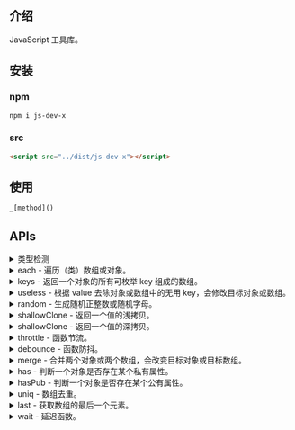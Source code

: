 ## 介绍

JavaScript 工具库。

## 安装

### npm

```
npm i js-dev-x
```

### src

```html
<script src="../dist/js-dev-x"></script>
```

## 使用

```javascript
_[method]()
```

## APIs

<details>

<summary>类型检测</summary>

```js
/**
* 返回给定值的数据类型。
* 
* @param {*} v - 需要判断类型的值
* @returns {string} 给定值的数据类型，结果为全小写字母。
*/
_.getType({}) // output: 'object'

// 一些其它的方法
_.isString()
_.isNumber()
_.isBoolean()
_.isNull()
_.isUndefined()
_.isSymbol()
_.isBigInt()
_.isArray()
_.isArrayLike()
_.isPlainObject()
_.isPromise()
_.isPrimitive()
_.isObject()
_.isDef()
_.isUndef()
```

</details>

<details>

<summary>each - 遍历（类）数组或对象。</summary>

```javascript
/**
 * 遍历（类）数组或对象。
 * 
 * @param {(Array|Object)} target - 要遍历的目标
 * @param {Function} cb - 回调函数，会传递给它 key(index) 和 value，当回调函数的返
 *  回值为 false 时会结束循环。
 */
const o = { foo: 'foo', bar: 'bar', baz: 'baz' }

_.each(o, (value, key) => {
  // ...

  if (key === 'bar') {
    return false 
  }
})

// 倒序遍历的方法
_.eachReverse()
```

</details>

<details>

<summary>keys - 返回一个对象的所有可枚举 key 组成的数组。</summary>

```javascript
/**
 * 返回一个对象的所有可枚举 key 组成的数组。
 * 
 * @param {Object} obj - 对象
 * @returns {Array} 返回一个对象的所有 key 组成的数组
 */
const o = {
  [Symbol('foo')]: 'foo',
  bar: 'bar',
  baz: 'baz'
}

_.keys(o) // output: ['bar', 'baz', Symbol(foo)]
```

</details>

<details>

<summary>useless - 根据 value 去除对象或数组中的无用 key，会修改目标对象或数组。</summary>

```javascript
/**
 * 根据 value 去除对象或数组中的无用 key，会修改目标对象或数组。
 * 
 * @param {(Object|Array)} target - 目标对象或数组
 * @param {Array} options - 如果目标对象或数组的属性值和此数组中的任何一个元素相等，
 *  那么该属性会被去除。
 * @param {boolean} [isStrict=true] - 是否开启严格模式，默认开启。未开启时，如果对
 * 象属性值是对象或数组，那么对象或数组内和 options 中相等的属性或元素会被去除；如果
 * 数组属性值是对象或数组，那么对象或数组内和 options 中相等的属性或元素会被去除。
 * @returns {(Object|Array)} - 去除属性后的目标对象或数组
 */
const o = {
  foo: 'foo',
  bar: 'bar',
  baz: {
    foo: null,
    bar: undefined
  }
}

_.useless(o, [null, 'foo']) // output: { bar: 'bar', baz: { bar: undefined }}

const ary = [null, 'foo', { bar: undefined, baz: [null, 'foo'] }, [null]]

// output: [ { bar: undefined, baz: [] }, []]
_.useless(ary, [null, 'foo'], false) 
```

</details>

<details>

<summary>random - 生成随机正整数或随机字母。</summary>

```javascript
/**
 * 生成随机正整数或随机字母。
 * 
 * @param {string} type - 类型，可选值有
 *  - 'number'
 *  - 'lowerCaseLetter'
 *  - 'upCaseLetter'
 *  - 'letter'
 * @param {(string|number)} rangeOrNumber - 生成随机数范围或字母数量，示例如下：
 *  - '[3, 5]' 表示随机生成 3、4、5 中的一个数
 *  - '(5, 8)' 表示随机生成 6、7 中的一个数
 *  - 3 表示生成三个字母
 * @returns {(string|number)} - 生成的随机整数或字母
 */
_.random('number', '[3, 5]') // output: 4
_.random('letter', 5) // output: 'PTzgp'
```

</details>

<details>

<summary>shallowClone - 返回一个值的浅拷贝。</summary>

### shallowClone

```javascript
/**
 * 返回一个值的浅拷贝。
 * 
 * @param {*} target - 需要浅拷贝的值
 * @returns {*} 浅拷贝后的值
 */
const obj = { foo: { bar: 'bar' } }
const clone = _.shallowClone(obj)
clone.foo.bar = 'baz'

obj // output: { foo: { bar: 'baz' } }
```

</details>

<details>

<summary>shallowClone - 返回一个值的深拷贝。</summary>

```javascript
/**
 * 返回一个值的深拷贝。
 * 
 * @param {*} target - 需要深拷贝的值
 * @returns {*} 深拷贝后的值
 */
const obj = { foo: { bar: 'bar' } }
const clone = _.deepClone(obj)
clone.foo.bar = 'baz'

obj // output: { foo: { bar: 'bar' } }
```

</details>

<details>

<summary>throttle - 函数节流。</summary>

```javascript
/**
 * 函数节流
 * 
 * @param {Function} fn - 需要进行节流处理的原函数
 * @param {number} wait - 节流的时间间隔
 * @param {Object} [options] - 用于设置开始边界和结束边界是否触发的配置项
 * @param {boolean} [options.leading=true] - 开始边界是否触发
 * @param {boolean} [options.trailing=false] - 结束边界是否触发
 * @returns {Function} - 生成的节流函数
 */
const throttled = _.throttle(fn, 1000)
```

</details>

<details>

<summary>debounce - 函数防抖。</summary>

```javascript
/**
 * 函数防抖
 * 
 * @param {Function} fn - 需要进行防抖处理的原函数
 * @param {number} wait - 防抖的时间间隔
 * @param {boolean} [immediate=false] - 假设 wait 为 1000，再这个时间段内调用了两次
 *  防抖函数，如果 immediate 为 false，表示开始边界不触发，结束边界，即触发第二次调用
 *  的防抖函数，如果 immediate 为 true，表示开始边界触发，结束边界不触发，即触发第一
 *  次调用的防抖函数。
 * @returns {Function} - 生成的防抖函数
 */
const debounced = _.debounce(fn, 1000)
```

</details>

<details>

<summary>merge - 合并两个对象或两个数组，会改变目标对象或目标数组。</summary>

```javascript
/**
 * 合并两个对象或两个数组，会改变目标对象或目标数组。
 * 
 * @param {(Object|Array)} target - 目标对象或目标数组
 * @param {(Object|Array)} sources - 来源对象或来源数组
 * @returns {(Object|Array)} - 合并完成后被修改的的目标对象或目标数组
 */
const o1 = { foo: 'foo', bar: { baz: ['foo', 'bar'] } }
const o2 = { foo: 'foo', bar: { foo: 'foo', baz: 'bar' } }
_.merge(o1, o2) // output: { foo: 'foo', bar: { foo: 'foo', baz: 'bar' } }

const ary1 = ['foo', ['bar', 'baz']]
const ary2 = [{ foo: 'foo' }, ['bar', 'foo'], 'baz']
_.merge(ary1, ary2) // output: [{ foo: 'foo' }, ['bar', 'foo'], 'baz']
```

</details>

<details>

<summary>has - 判断一个对象是否存在某个私有属性。</summary>

```javascript
/**
 * 判断一个对象是否存在某个私有属性。
 * 
 * @param {Object} target - 目标对象
 * @param {string} prop - 需要判断的公有属性
 * @returns {boolean} - 结果
 */
_.has({}, 'foo') // output: false
```

</details>

<details>

<summary>hasPub - 判断一个对象是否存在某个公有属性。</summary>

```javascript
/**
 * 判断一个对象是否存在某个公有属性。
 * 
 * @param {Object} target - 目标对象
 * @param {string} prop - 需要判断的公有属性
 * @returns {boolean} - 结果
 */
_.hasPub({}, 'toString') // output: true
```

</details>

<details>

<summary>uniq - 数组去重。</summary>

```javascript
/**
 * 数组去重，不会影响原数组。
 * 
 * @param {Array} target - 需要去重的数组
 * @param {boolean} [isMutation=false] - 是否影响原数组，默认为 false。
 * @returns {Array} - 去重后的新数组
 */
const ary = [1, 2, 2]
_.uniq(ary) // output: [1, 2]
```

</details>

<details>

<summary>last - 获取数组的最后一个元素。</summary>

```javascript
/**
 * 获取数组的最后一个元素。
 * 
 * @param {Array} ary - 数组
 * @returns {*} - 数组的最后一个元素
 */
const ary = [1, 2, 3]
_.last(ary) // output: 3
```

</details>

<details>

<summary>wait - 延迟函数。</summary>

```javascript
/**
 * 延迟函数。
 * 
 * @param {number} time - 等待时间
 */
async function foo () {
  await _.wait(1000)
  // after 1s
  console.log('foo')
}

foo()
```

</details>
